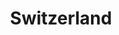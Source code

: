 ---
title: Switzerland
indice: 0.41415696934676066
years:
- title: '1990'
  indice: 0.2067804494114984
- title: '1991'
  indice: 0.21177459127629802
- title: '1992'
  indice: 0.2194390690534564
- title: '1993'
  indice: 0.23637507233384547
- title: '1994'
  indice: 0.22660370679895947
- title: '1995'
  indice: 0.36328277822773786
- title: '1996'
  indice: 0.3721134454145215
- title: '1997'
  indice: 0.39986543304566513
- title: '1998'
  indice: 0.40451001910360557
- title: '1999'
  indice: 0.4065187679590162
- title: '2000'
  indice: 0.4115979238508707
- title: '2001'
  indice: 0.4054828130400297
- title: '2002'
  indice: 0.40024258167519705
- title: '2003'
  indice: 0.40302982115390046
- title: '2004'
  indice: 0.4024687929588461
- title: '2005'
  indice: 0.4009169558844888
- title: '2006'
  indice: 0.39969998214063884
- title: '2007'
  indice: 0.4005230927272365
- title: '2008'
  indice: 0.39585657480126124
- title: '2009'
  indice: 0.4047113928339123
- title: '2010'
  indice: 0.4012395045656872
- title: '2011'
  indice: 0.40211862078788446
- title: '2012'
  indice: 0.4058160332299514
- title: '2013'
  indice: 0.40754026003358923
- title: '2014'
  indice: 0.4087379712939911
- title: '2015'
  indice: 0.4120401866231177
- title: '2016'
  indice: 0.41169764796871355
- title: '2017'
  indice: 0.410683015362492
- title: '2018'
  indice: 0.4111133475569129
- title: '2019'
  indice: 0.4118781643846407
- title: '2020'
  indice: 0.41415696934676066
---
